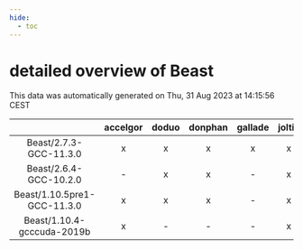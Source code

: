 ```yaml
---
hide:
  - toc
---
```


detailed overview of Beast
==========================


This data was automatically generated on Thu, 31 Aug 2023 at 14:15:56 CEST  

| |accelgor|doduo|donphan|gallade|joltik|skitty|swalot|victini|
| :---: | :---: | :---: | :---: | :---: | :---: | :---: | :---: | :---: |
|Beast/2.7.3-GCC-11.3.0|x|x|x|x|x|x|x|x|
|Beast/2.6.4-GCC-10.2.0|-|x|x|-|x|-|x|-|
|Beast/1.10.5pre1-GCC-11.3.0|x|x|x|-|x|x|x|x|
|Beast/1.10.4-gcccuda-2019b|x|-|-|-|x|-|-|-|
